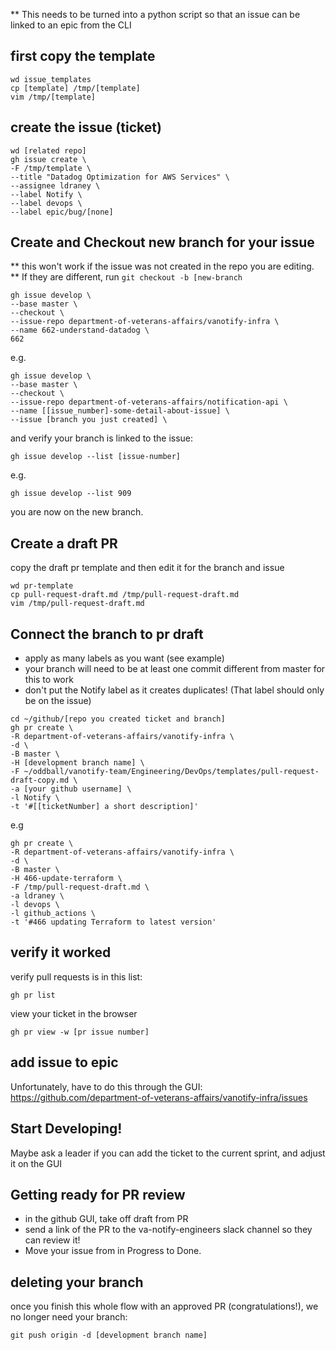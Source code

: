 
** This needs to be turned into a python script so that an issue can be linked to an epic from the CLI

## first copy the template
```
wd issue_templates
cp [template] /tmp/[template]
vim /tmp/[template]
```

## create the issue (ticket)
```
wd [related repo]
gh issue create \
-F /tmp/template \
--title "Datadog Optimization for AWS Services" \
--assignee ldraney \
--label Notify \
--label devops \
--label epic/bug/[none]
```

## Create and Checkout new branch for your issue 
** this won't work if the issue was not created in the repo you are editing.  
** If they are different, run `git checkout -b [new-branch`
```
gh issue develop \
--base master \
--checkout \
--issue-repo department-of-veterans-affairs/vanotify-infra \
--name 662-understand-datadog \
662
```
e.g.
```
gh issue develop \
--base master \
--checkout \
--issue-repo department-of-veterans-affairs/notification-api \
--name [[issue_number]-some-detail-about-issue] \
--issue [branch you just created] \
```
and verify your branch is linked to the issue: 
```
gh issue develop --list [issue-number]
```
e.g.
```
gh issue develop --list 909
```
you are now on the new branch.  


## Create a draft PR
copy the draft pr template and then edit it for the branch and issue
```
wd pr-template
cp pull-request-draft.md /tmp/pull-request-draft.md 
vim /tmp/pull-request-draft.md
```

## Connect the branch to pr draft 
- apply as many labels as you want (see example)
- your branch will need to be at least one commit different from master for this to work
- don't put the Notify label as it creates duplicates!  (That label should only be on the issue)
```
cd ~/github/[repo you created ticket and branch]
gh pr create \
-R department-of-veterans-affairs/vanotify-infra \
-d \
-B master \
-H [development branch name] \
-F ~/oddball/vanotify-team/Engineering/DevOps/templates/pull-request-draft-copy.md \
-a [your github username] \
-l Notify \
-t '#[[ticketNumber] a short description]'
```
e.g
```
gh pr create \
-R department-of-veterans-affairs/vanotify-infra \
-d \
-B master \
-H 466-update-terraform \
-F /tmp/pull-request-draft.md \
-a ldraney \
-l devops \
-l github_actions \
-t '#466 updating Terraform to latest version'
```

## verify it worked
verify pull requests is in this list:  
```
gh pr list
```
view your ticket in the browser
```
gh pr view -w [pr issue number]
```
## add issue to epic
Unfortunately, have to do this through the GUI: https://github.com/department-of-veterans-affairs/vanotify-infra/issues

## Start Developing! 
Maybe ask a leader if you can add the ticket to the current sprint, and adjust it on the GUI

## Getting ready for PR review
- in the github GUI, take off draft from PR
- send a link of the PR to the va-notify-engineers slack channel so they can review it! 
- Move your issue from in Progress to Done.  

## deleting your branch
once you finish this whole flow with an approved PR (congratulations!), we no longer need your branch: 
```
git push origin -d [development branch name]
```
